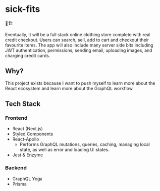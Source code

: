 # sick-fits

👷🏗️

Eventually, it will be a full stack online clothing store complete with real credit checkout. Users can search, sell, add to cart and checkout their favourite items. The app will also include many server side bits including JWT authentication, permissions, sending email, uploading images, and charging credit cards.

## Why?

This project exists because I want to push myself to learn more about the React ecosystem and learn more about the GraphQL workflow. 

## Tech Stack

### Frontend
- React (Next.js)
- Styled Components
- React-Apollo
  - Performs GraphQL mutations, queries, caching, managing local state, as well as error and loading UI states. 
- Jest & Enzyme

### Backend
- GraphQL Yoga
- Prisma
